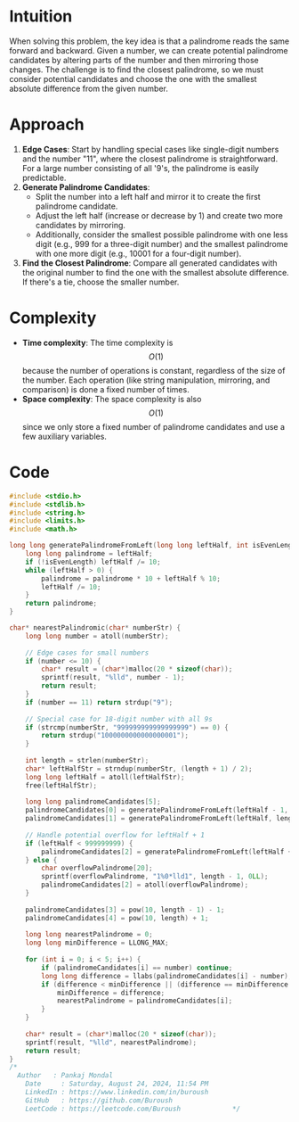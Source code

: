 # Intuition
When solving this problem, the key idea is that a palindrome reads the same forward and backward. Given a number, we can create potential palindrome candidates by altering parts of the number and then mirroring those changes. The challenge is to find the closest palindrome, so we must consider potential candidates and choose the one with the smallest absolute difference from the given number.

# Approach
1. **Edge Cases**: Start by handling special cases like single-digit numbers and the number "11", where the closest palindrome is straightforward. For a large number consisting of all '9's, the palindrome is easily predictable.
2. **Generate Palindrome Candidates**: 
   - Split the number into a left half and mirror it to create the first palindrome candidate.
   - Adjust the left half (increase or decrease by 1) and create two more candidates by mirroring.
   - Additionally, consider the smallest possible palindrome with one less digit (e.g., 999 for a three-digit number) and the smallest palindrome with one more digit (e.g., 10001 for a four-digit number).
3. **Find the Closest Palindrome**: Compare all generated candidates with the original number to find the one with the smallest absolute difference. If there's a tie, choose the smaller number.

# Complexity
- **Time complexity**: The time complexity is $$O(1)$$ because the number of operations is constant, regardless of the size of the number. Each operation (like string manipulation, mirroring, and comparison) is done a fixed number of times.
- **Space complexity**: The space complexity is also $$O(1)$$ since we only store a fixed number of palindrome candidates and use a few auxiliary variables.

# Code
```c
#include <stdio.h>
#include <stdlib.h>
#include <string.h>
#include <limits.h>
#include <math.h>

long long generatePalindromeFromLeft(long long leftHalf, int isEvenLength) {
    long long palindrome = leftHalf;
    if (!isEvenLength) leftHalf /= 10;
    while (leftHalf > 0) {
        palindrome = palindrome * 10 + leftHalf % 10;
        leftHalf /= 10;
    }
    return palindrome;
}

char* nearestPalindromic(char* numberStr) {
    long long number = atoll(numberStr);
    
    // Edge cases for small numbers
    if (number <= 10) {
        char* result = (char*)malloc(20 * sizeof(char));
        sprintf(result, "%lld", number - 1);
        return result;
    }
    if (number == 11) return strdup("9");
    
    // Special case for 18-digit number with all 9s
    if (strcmp(numberStr, "999999999999999999") == 0) {
        return strdup("1000000000000000001");
    }
    
    int length = strlen(numberStr);
    char* leftHalfStr = strndup(numberStr, (length + 1) / 2);
    long long leftHalf = atoll(leftHalfStr);
    free(leftHalfStr);
    
    long long palindromeCandidates[5];
    palindromeCandidates[0] = generatePalindromeFromLeft(leftHalf - 1, length % 2 == 0);
    palindromeCandidates[1] = generatePalindromeFromLeft(leftHalf, length % 2 == 0);
    
    // Handle potential overflow for leftHalf + 1
    if (leftHalf < 999999999) {
        palindromeCandidates[2] = generatePalindromeFromLeft(leftHalf + 1, length % 2 == 0);
    } else {
        char overflowPalindrome[20];
        sprintf(overflowPalindrome, "1%0*lld1", length - 1, 0LL);
        palindromeCandidates[2] = atoll(overflowPalindrome);
    }
    
    palindromeCandidates[3] = pow(10, length - 1) - 1;
    palindromeCandidates[4] = pow(10, length) + 1;
    
    long long nearestPalindrome = 0;
    long long minDifference = LLONG_MAX;
    
    for (int i = 0; i < 5; i++) {
        if (palindromeCandidates[i] == number) continue;
        long long difference = llabs(palindromeCandidates[i] - number);
        if (difference < minDifference || (difference == minDifference && palindromeCandidates[i] < nearestPalindrome)) {
            minDifference = difference;
            nearestPalindrome = palindromeCandidates[i];
        }
    }
    
    char* result = (char*)malloc(20 * sizeof(char));
    sprintf(result, "%lld", nearestPalindrome);
    return result;
}
/*	
  Author   : Pankaj Mondal
	Date     : Saturday, August 24, 2024, 11:54 PM	
	LinkedIn : https://www.linkedin.com/in/buroush
	GitHub   : https://github.com/Buroush
	LeetCode : https://leetcode.com/Buroush        		*/
```
